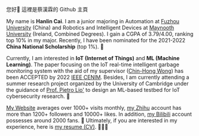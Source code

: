 您好👋 這裡是蔡漢霖的 Github 主頁

My name is **Hanlin Cai**. I am a junior majoring in Automation at [Fuzhou University] (China) and Robotics and Intelligent Devices at [Maynooth University] (Ireland, Combined Degrees). I gain a CGPA of 3.79/4.00, ranking top 10% in my major. Recently, I have been nominated for the 2021-2022 **China National Scholarship** (top 1%). 🎊

Currently, I am interested in **IoT (Internet of Things)** and **ML (Machine Learning)**. The paper focusing on the IoT real-time intelligent garbage monitoring system with the aid of my supervisor ([Chin-Hong Wong]) has been ACCEPTED by 2022 [IEEE CENIM]. Besides, I am currently attending a summer research project organized by the University of Cambridge under the guidance of [Prof. Pietro Lio'] to design an ML-based testbed for IoT cybersecurity research. 🚀

[My Website] averages over 1000+ visits monthly, [my Zhihu] account has more than 1200+ followers and 10000+ likes. In addition, [my Bilibili] account possesses around 2000 fans. 🥰 Ultimately, if you are interested in my experience, here is [my resume (CV)]. 👨🏻‍💻





[Fuzhou University]: https://www.fzu.edu.cn/
[Maynooth University]: https://maynoothuniversity.ie/
[IEEE CENIM]:http://cenim.its.ac.id/#pdfexpress
[Chin-Hong Wong]: https://www.researchgate.net/profile/Chin-Hong-Wong
[Prof. Pietro Lio']: https://www.cl.cam.ac.uk/~pl219/
[My Website]: https://mieclance.club/
[my Zhihu]:https://www.zhihu.com/people/chlire
[my Bilibili]:https://space.bilibili.com/594030035?spm_id_from=333.1007.0.0
[my resume (CV)]:https://caihanlin.com/file/CV-HanlinCAI.pdf


<!--
**GuangLun2000/GuangLun2000** is a ✨ _special_ ✨ repository because its `README.md` (this file) appears on your GitHub profile.

Here are some ideas to get you started:

- 🔭 I’m currently working on ...
- 🌱 I’m currently learning ...
- 👯 I’m looking to collaborate on ...
- 🤔 I’m looking for help with ...
- 💬 Ask me about ...
- 📫 How to reach me: ...
- 😄 Pronouns: ...
- ⚡ Fun fact: ...
-->
